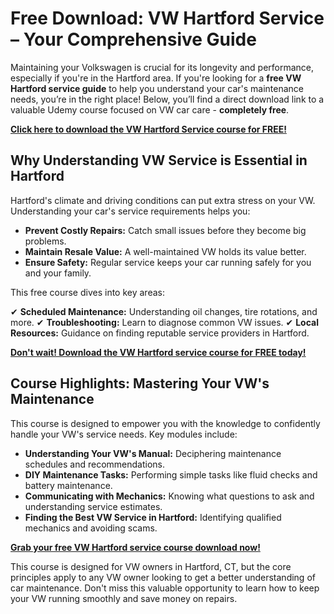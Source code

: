 # Free Download: VW Hartford Service – Your Comprehensive Guide

Maintaining your Volkswagen is crucial for its longevity and performance, especially if you're in the Hartford area. If you're looking for a **free VW Hartford service guide** to help you understand your car's maintenance needs, you’re in the right place! Below, you’ll find a direct download link to a valuable Udemy course focused on VW car care - **completely free**.

[**Click here to download the VW Hartford Service course for FREE!**](https://udemywork.com/vw-hartford-service)

## Why Understanding VW Service is Essential in Hartford

Hartford's climate and driving conditions can put extra stress on your VW. Understanding your car's service requirements helps you:

*   **Prevent Costly Repairs:** Catch small issues before they become big problems.
*   **Maintain Resale Value:** A well-maintained VW holds its value better.
*   **Ensure Safety:** Regular service keeps your car running safely for you and your family.

This free course dives into key areas:

✔ **Scheduled Maintenance:** Understanding oil changes, tire rotations, and more.
✔ **Troubleshooting:** Learn to diagnose common VW issues.
✔ **Local Resources:** Guidance on finding reputable service providers in Hartford.

[**Don't wait! Download the VW Hartford service course for FREE today!**](https://udemywork.com/vw-hartford-service)

## Course Highlights: Mastering Your VW's Maintenance

This course is designed to empower you with the knowledge to confidently handle your VW's service needs. Key modules include:

*   **Understanding Your VW's Manual:** Deciphering maintenance schedules and recommendations.
*   **DIY Maintenance Tasks:** Performing simple tasks like fluid checks and battery maintenance.
*   **Communicating with Mechanics:** Knowing what questions to ask and understanding service estimates.
*   **Finding the Best VW Service in Hartford:** Identifying qualified mechanics and avoiding scams.

[**Grab your free VW Hartford service course download now!**](https://udemywork.com/vw-hartford-service)

This course is designed for VW owners in Hartford, CT, but the core principles apply to any VW owner looking to get a better understanding of car maintenance. Don't miss this valuable opportunity to learn how to keep your VW running smoothly and save money on repairs.

